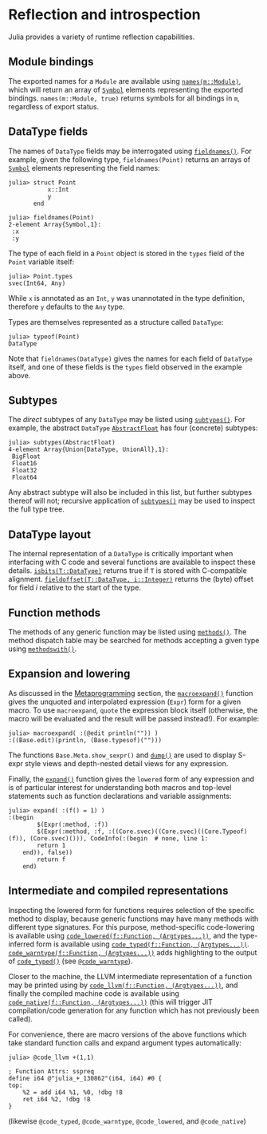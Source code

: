 # Reflection and introspection

Julia provides a variety of runtime reflection capabilities.

## Module bindings

The exported names for a `Module` are available using [`names(m::Module)`](@ref), which will return
an array of [`Symbol`](@ref) elements representing the exported bindings. `names(m::Module, true)`
returns symbols for all bindings in `m`, regardless of export status.

## DataType fields

The names of `DataType` fields may be interrogated using [`fieldnames()`](@ref). For example,
given the following type, `fieldnames(Point)` returns an arrays of [`Symbol`](@ref) elements representing
the field names:

```jldoctest struct_point
julia> struct Point
           x::Int
           y
       end

julia> fieldnames(Point)
2-element Array{Symbol,1}:
 :x
 :y
```

The type of each field in a `Point` object is stored in the `types` field of the `Point` variable
itself:

```jldoctest struct_point
julia> Point.types
svec(Int64, Any)
```

While `x` is annotated as an `Int`, `y` was unannotated in the type definition, therefore `y`
defaults to the `Any` type.

Types are themselves represented as a structure called `DataType`:

```jldoctest struct_point
julia> typeof(Point)
DataType
```

Note that `fieldnames(DataType)` gives the names for each field of `DataType` itself, and one
of these fields is the `types` field observed in the example above.

## Subtypes

The *direct* subtypes of any `DataType` may be listed using [`subtypes()`](@ref). For example,
the abstract `DataType` [`AbstractFloat`](@ref) has four (concrete) subtypes:

```jldoctest
julia> subtypes(AbstractFloat)
4-element Array{Union{DataType, UnionAll},1}:
 BigFloat
 Float16
 Float32
 Float64
```

Any abstract subtype will also be included in this list, but further subtypes thereof will not;
recursive application of [`subtypes()`](@ref) may be used to inspect the full type tree.

## DataType layout

The internal representation of a `DataType` is critically important when interfacing with C code
and several functions are available to inspect these details. [`isbits(T::DataType)`](@ref) returns
true if `T` is stored with C-compatible alignment. [`fieldoffset(T::DataType, i::Integer)`](@ref)
returns the (byte) offset for field *i* relative to the start of the type.

## Function methods

The methods of any generic function may be listed using [`methods()`](@ref). The method dispatch
table may be searched for methods accepting a given type using [`methodswith()`](@ref).

## Expansion and lowering

As discussed in the [Metaprogramming](@ref) section, the [`macroexpand()`](@ref) function gives
the unquoted and interpolated expression (`Expr`) form for a given macro. To use `macroexpand`,
`quote` the expression block itself (otherwise, the macro will be evaluated and the result will
be passed instead!). For example:

```jldoctest
julia> macroexpand( :(@edit println("")) )
:((Base.edit)(println, (Base.typesof)("")))
```

The functions `Base.Meta.show_sexpr()` and [`dump()`](@ref) are used to display S-expr style views
and depth-nested detail views for any expression.

Finally, the [`expand()`](@ref) function gives the `lowered` form of any expression and is of
particular interest for understanding both macros and top-level statements such as function declarations
and variable assignments:

```jldoctest
julia> expand( :(f() = 1) )
:(begin
        $(Expr(:method, :f))
        $(Expr(:method, :f, :((Core.svec)((Core.svec)((Core.Typeof)(f)), (Core.svec)())), CodeInfo(:(begin  # none, line 1:
        return 1
    end)), false))
        return f
    end)
```

## Intermediate and compiled representations

Inspecting the lowered form for functions requires selection of the specific method to display,
because generic functions may have many methods with different type signatures. For this purpose,
method-specific code-lowering is available using [`code_lowered(f::Function, (Argtypes...))`](@ref),
and the type-inferred form is available using [`code_typed(f::Function, (Argtypes...))`](@ref).
[`code_warntype(f::Function, (Argtypes...))`](@ref) adds highlighting to the output of [`code_typed()`](@ref)
(see [`@code_warntype`](@ref)).

Closer to the machine, the LLVM intermediate representation of a function may be printed using
by [`code_llvm(f::Function, (Argtypes...))`](@ref), and finally the compiled machine code is available
using [`code_native(f::Function, (Argtypes...))`](@ref) (this will trigger JIT compilation/code
generation for any function which has not previously been called).

For convenience, there are macro versions of the above functions which take standard function
calls and expand argument types automatically:

```julia-repl
julia> @code_llvm +(1,1)

; Function Attrs: sspreq
define i64 @"julia_+_130862"(i64, i64) #0 {
top:
    %2 = add i64 %1, %0, !dbg !8
    ret i64 %2, !dbg !8
}
```

(likewise `@code_typed`, `@code_warntype`, `@code_lowered`, and `@code_native`)
